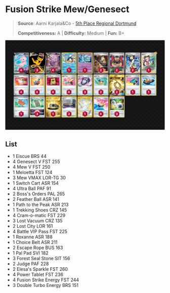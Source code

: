 # Fusion Strike Mew/Genesect

> **Source**: Aarni Karjala&Co - [5th Place Regional Dortmund](https://limitlesstcg.com/decks/list/9964)
> 
> **Competitiveness:** A | **Difficulty:** Medium | **Fun:** B+

![decklist](../../!Images/Standard/09BST-PAF/Mew-Genesect%20Fusion.PNG)

## List
* 1 Eiscue BRS 44
* 4 Genesect V FST 255
* 4 Mew V FST 250
* 1 Meloetta FST 124
* 3 Mew VMAX LOR-TG 30
* 1 Switch Cart ASR 154
* 4 Ultra Ball PAF 91
* 2 Boss's Orders PAL 265
* 2 Feather Ball ASR 141
* 1 Path to the Peak ASR 213
* 1 Trekking Shoes CRZ 145
* 4 Cram-o-matic FST 229
* 3 Lost Vacuum CRZ 135
* 2 Lost City LOR 161
* 4 Battle VIP Pass FST 225
* 1 Roxanne ASR 188
* 1 Choice Belt ASR 211
* 2 Escape Rope BUS 163
* 1 Pal Pad SVI 182
* 3 Forest Seal Stone SIT 156
* 2 Judge PAF 228
* 2 Elesa's Sparkle FST 260
* 4 Power Tablet FST 236
* 4 Fusion Strike Energy FST 244
* 3 Double Turbo Energy BRS 151
